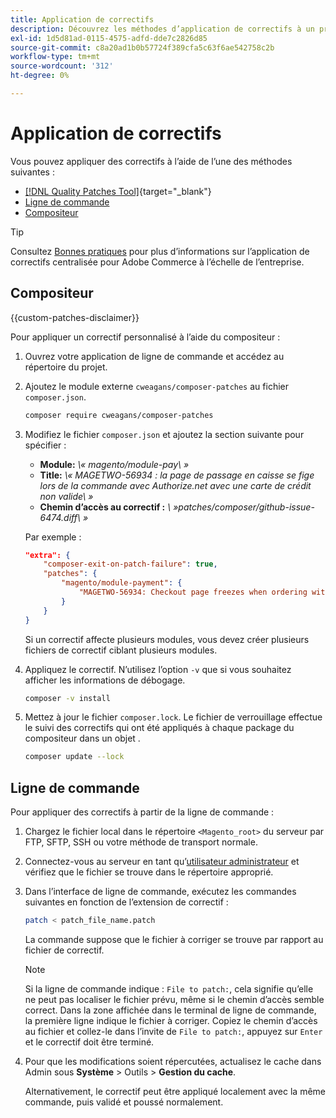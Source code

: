 ```yaml
---
title: Application de correctifs
description: Découvrez les méthodes d’application de correctifs à un projet Adobe Commerce.
exl-id: 1d5d81ad-0115-4575-adfd-dde7c2826d85
source-git-commit: c8a20ad1b0b57724f389cfa5c63f6ae542758c2b
workflow-type: tm+mt
source-wordcount: '312'
ht-degree: 0%

---
```


# Application de correctifs

Vous pouvez appliquer des correctifs à l’aide de l’une des méthodes suivantes :

- [[!DNL Quality Patches Tool]](https://experienceleague.adobe.com/tools/commerce-quality-patches/index.html){target="_blank"}
- [Ligne de commande](../patches/apply.md#command-line)
- [Compositeur](../patches/apply.md#composer)


>[!TIP]
>
>Consultez [Bonnes pratiques](../../implementation-playbook/best-practices/maintenance/patching-at-scale.md) pour plus d’informations sur l’application de correctifs centralisée pour Adobe Commerce à l’échelle de l’entreprise.

## Compositeur

{{custom-patches-disclaimer}}

Pour appliquer un correctif personnalisé à l’aide du compositeur :

1. Ouvrez votre application de ligne de commande et accédez au répertoire du projet.
1. Ajoutez le module externe `cweagans/composer-patches` au fichier `composer.json`.

   ```bash
   composer require cweagans/composer-patches
   ```

1. Modifiez le fichier `composer.json` et ajoutez la section suivante pour spécifier :
   - **Module:** *\« magento/module-pay\ »*
   - **Title:** *\« MAGETWO-56934 : la page de passage en caisse se fige lors de la commande avec Authorize.net avec une carte de crédit non valide\ »*
   - **Chemin d’accès au correctif :** *\ »patches/composer/github-issue-6474.diff\ »*

   Par exemple :

   ```json
   "extra": {
       "composer-exit-on-patch-failure": true,
       "patches": {
           "magento/module-payment": {
               "MAGETWO-56934: Checkout page freezes when ordering with Authorize.net with invalid credit card": "patches/composer/github-issue-6474.diff"
           }
       }
   }
   ```

   Si un correctif affecte plusieurs modules, vous devez créer plusieurs fichiers de correctif ciblant plusieurs modules.

1. Appliquez le correctif. N’utilisez l’option `-v` que si vous souhaitez afficher les informations de débogage.

   ```bash
   composer -v install
   ```

1. Mettez à jour le fichier `composer.lock`. Le fichier de verrouillage effectue le suivi des correctifs qui ont été appliqués à chaque package du compositeur dans un objet .

   ```bash
   composer update --lock
   ```

## Ligne de commande

Pour appliquer des correctifs à partir de la ligne de commande :

1. Chargez le fichier local dans le répertoire `<Magento_root>` du serveur par FTP, SFTP, SSH ou votre méthode de transport normale.
1. Connectez-vous au serveur en tant qu’[utilisateur administrateur](../../configuration/cli/config-cli.md#prerequisites) et vérifiez que le fichier se trouve dans le répertoire approprié.
1. Dans l’interface de ligne de commande, exécutez les commandes suivantes en fonction de l’extension de correctif :

   ```bash
   patch < patch_file_name.patch
   ```

   La commande suppose que le fichier à corriger se trouve par rapport au fichier de correctif.

   >[!NOTE]
   >
   >Si la ligne de commande indique : `File to patch:`, cela signifie qu’elle ne peut pas localiser le fichier prévu, même si le chemin d’accès semble correct. Dans la zone affichée dans le terminal de ligne de commande, la première ligne indique le fichier à corriger. Copiez le chemin d’accès au fichier et collez-le dans l’invite de `File to patch:`, appuyez sur `Enter` et le correctif doit être terminé.

1. Pour que les modifications soient répercutées, actualisez le cache dans Admin sous **Système** > Outils > **Gestion du cache**.

   Alternativement, le correctif peut être appliqué localement avec la même commande, puis validé et poussé normalement.
